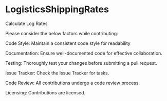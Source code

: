 # LogisticsShippingRates
Calculate Log Rates

Please consider the below factors while contributing:

Code Style:
Maintain a consistent code style for readability

Documentation:
Ensure well-documented code for effective collaboration.

Testing:
Thoroughly test your changes before submitting a pull request.

Issue Tracker:
Check the Issue Tracker for tasks.

Code Review:
All contributions undergo a code review process.

Licensing:
Contributions are licensed.
